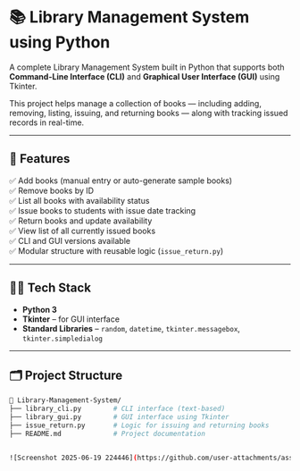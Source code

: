 # 📚 Library Management System using Python

A complete Library Management System built in Python that supports both **Command-Line Interface (CLI)** and **Graphical User Interface (GUI)** using Tkinter.

This project helps manage a collection of books — including adding, removing, listing, issuing, and returning books — along with tracking issued records in real-time.

---

## 🚀 Features

✅ Add books (manual entry or auto-generate sample books)  
✅ Remove books by ID  
✅ List all books with availability status  
✅ Issue books to students with issue date tracking  
✅ Return books and update availability  
✅ View list of all currently issued books  
✅ CLI and GUI versions available  
✅ Modular structure with reusable logic (`issue_return.py`)

---

## 🧑‍💻 Tech Stack

- **Python 3**
- **Tkinter** – for GUI interface
- **Standard Libraries** – `random`, `datetime`, `tkinter.messagebox`, `tkinter.simpledialog`

---

## 🗂️ Project Structure

```bash
📁 Library-Management-System/
├── library_cli.py        # CLI interface (text-based)
├── library_gui.py        # GUI interface using Tkinter
├── issue_return.py       # Logic for issuing and returning books
├── README.md             # Project documentation


![Screenshot 2025-06-19 224446](https://github.com/user-attachments/assets/4c2281b5-73bd-4e9a-a7b8-92193d6cdf04)
